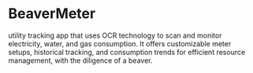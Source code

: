 # BeaverMeter
utility tracking app that uses OCR technology to scan and monitor electricity, water, and gas consumption. It offers customizable meter setups, historical tracking, and consumption trends for efficient resource management, with the diligence of a beaver.

